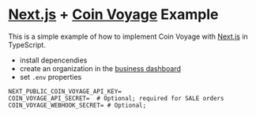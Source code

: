 # [Next.js](https://nextjs.org/) + [Coin Voyage](https://coinvoyage.io) Example

This is a simple example of how to implement Coin Voyage with [Next.js](https://nextjs.org/) in TypeScript.

- install depencendies
- create an organization in the [business dashboard](https://dashboard.coinvoyage.io)
- set `.env` properties

```
NEXT_PUBLIC_COIN_VOYAGE_API_KEY=
COIN_VOYAGE_API_SECRET=  # Optional; required for SALE orders
COIN_VOYAGE_WEBHOOK_SECRET= # Optional;
```